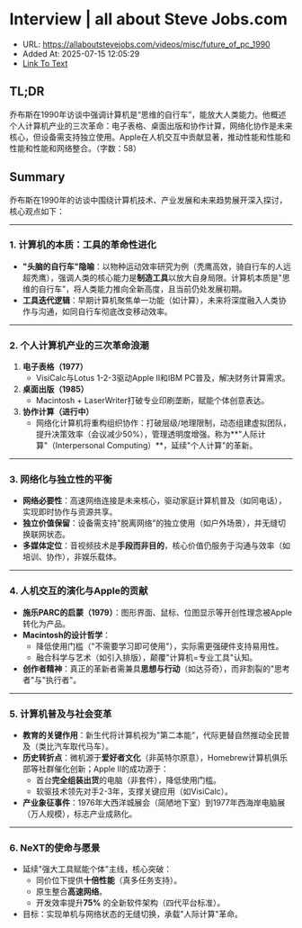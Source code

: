 # Interview | all about Steve Jobs.com
- URL: https://allaboutstevejobs.com/videos/misc/future_of_pc_1990
- Added At: 2025-07-15 12:05:29
- [Link To Text](2025-07-15-interview-all-about-steve-jobs.com_raw.md)

## TL;DR
乔布斯在1990年访谈中强调计算机是“思维的自行车”，能放大人类能力。他概述个人计算机产业的三次革命：电子表格、桌面出版和协作计算，网络化协作是未来核心，但设备需支持独立使用。Apple在人机交互中贡献显著，推动性能和性能和性能和性能和网络整合。（字数：58）

## Summary
乔布斯在1990年的访谈中围绕计算机技术、产业发展和未来趋势展开深入探讨，核心观点如下：

---

### **1. 计算机的本质：工具的革命性进化**
- **"头脑的自行车"隐喻**：以物种运动效率研究为例（秃鹰高效，骑自行车的人远超秃鹰），强调人类的核心能力是**制造工具**以放大自身局限。计算机本质是"思维的自行车"，将人类能力推向全新高度，且当前仍处发展初期。
- **工具迭代逻辑**：早期计算机聚焦单一功能（如计算），未来将深度融入人类协作与沟通，如同自行车彻底改变移动效率。

---

### **2. 个人计算机产业的三次革命浪潮**
1. **电子表格（1977）**  
   - VisiCalc与Lotus 1-2-3驱动Apple II和IBM PC普及，解决财务计算需求。
2. **桌面出版（1985）**  
   - Macintosh + LaserWriter打破专业印刷垄断，赋能个体创意表达。
3. **协作计算（进行中）**  
   - 网络化计算机将重构组织协作：打破层级/地理限制，动态组建虚拟团队，提升决策效率（会议减少50%），管理透明度增强。称为**"人际计算"（Interpersonal Computing）**，延续"个人计算"的革新。

---

### **3. 网络化与独立性的平衡**
- **网络必要性**：高速网络连接是未来核心，驱动家庭计算机普及（如同电话），实现即时协作与资源共享。
- **独立价值保留**：设备需支持"脱离网络"的独立使用（如户外场景），并无缝切换联网状态。
- **多媒体定位**：音视频技术是**手段而非目的**，核心价值仍服务于沟通与效率（如培训、协作），非娱乐载体。

---

### **4. 人机交互的演化与Apple的贡献**
- **施乐PARC的启蒙（1979）**：图形界面、鼠标、位图显示等开创性理念被Apple转化为产品。
- **Macintosh的设计哲学**：  
  - 降低使用门槛（"不需要学习即可使用"），实际需更强硬件支持易用性。  
  - 融合科学与艺术（如引入排版），颠覆"计算机=专业工具"认知。
- **创作者精神**：真正的革新者需兼具**思想与行动**（如达芬奇），而非割裂的"思考者"与"执行者"。

---

### **5. 计算机普及与社会变革**
- **教育的关键作用**：新生代将计算机视为"第二本能"，代际更替自然推动全民普及（类比汽车取代马车）。
- **历史转折点**：微机源于**爱好者文化**（非英特尔原意），Homebrew计算机俱乐部等社群催化创新；Apple II的成功源于：  
  - 首台**完全组装出货**的电脑（非套件），降低使用门槛。  
  - 软驱技术领先对手2-3年，支撑关键应用（如VisiCalc）。  
- **产业象征事件**：1976年大西洋城展会（简陋地下室）到1977年西海岸电脑展（万人规模），标志产业成熟化。

---

### **6. NeXT的使命与愿景**
- 延续"强大工具赋能个体"主线，核心突破：  
  - 同价位下提供**十倍性能**（真多任务支持）。  
  - 原生整合**高速网络**。  
  - 开发效率提升**75%** 的全新软件架构（四代平台标准）。  
- 目标：实现单机与网络状态的无缝切换，承载"人际计算"革命。
